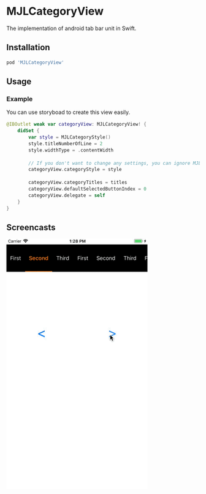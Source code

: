 # MJLCategoryView
The implementation of android tab bar unit in Swift. 

## Installation
```sh
pod 'MJLCategoryView'
```
## Usage

### Example
You can use storyboad to create this view easily.
```swift
@IBOutlet weak var categoryView: MJLCategoryView! {
    didSet {
        var style = MJLCategoryStyle()
        style.titleNumberOfLine = 2
        style.widthType = .contentWidth
        
        // If you don't want to change any settings, you can ignore MJLCategoryStyle.
        categoryView.categoryStyle = style 
        
        categoryView.categoryTitles = titles
        categoryView.defaultSelectedButtonIndex = 0
        categoryView.delegate = self
    }
}
```

## Screencasts

![loading](https://github.com/MuJuiLin/MJLCategoryView/blob/master/Screencasts/MJLCategoryView.gif)
